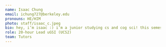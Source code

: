 ```yaml
---
name: Isaac Chung
email: ichung727@berkeley.edu
pronouns: HE/HIM
photo: staff/isaac_c.jpeg
bio: hey, i’m isaac :) i’m a junior studying cs and cog sci! this semester .. i want to do more arts & crafts. let me know if you have any song or book recs! welcome to data 8 :P
role: 20-hour Lead uGSI (UCS2)
team: Tutors
---
```

